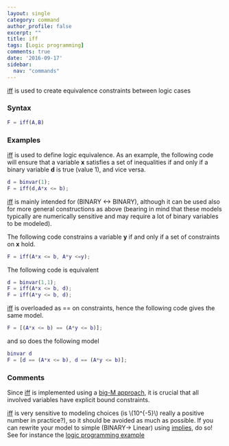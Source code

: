 ```yaml
---
layout: single
category: command
author_profile: false
excerpt: ""
title: iff
tags: [Logic programming]
comments: true
date: '2016-09-17'
sidebar:
  nav: "commands"
---
```


[iff](/command/iff) is used to create equivalence constraints between logic cases

### Syntax

````matlab
F = iff(A,B)
````

### Examples

[iff](/command/iff) is used to define logic equivalence. As an example, the following code will ensure that a variable **x** satisfies a set of inequalities if and only if a binary variable **d** is true (value 1), and vice versa.

````matlab
d = binvar(1);
F = iff(d,A*x <= b);
````

[iff](/command/iff) is mainly intended for (BINARY <-> BINARY), although it can be used also for more general constructions as above (bearing in mind that these models typically are numerically sensitive and may require a lot of binary variables to be modeled).

The following code constrains a variable **y** if and only if a set of constraints on **x** hold.

````matlab
F = iff(A*x <= b, A*y <=y);
````

The following code is equivalent

````matlab
d = binvar(1,1);
F = iff(A*x <= b, d);
F = iff(A*y <= b, d);
````

[iff](/command/iff) is overloaded as == on constraints, hence the following code gives the same model.

````matlab
F = [(A*x <= b) == (A*y <= b)];
````

and so does the following model

````matlab
binvar d
F = [d == (A*x <= b), d == (A*y <= b)];
````

### Comments
Since [iff](/command/iff) is implemented using a [big-M approach](/tutorial/bigmandconvexhulls), it is crucial that all involved variables have explicit bound constraints.

[iff](/command/iff) is very sensitive to modeling choices (is \\(10^{-5}\\) really a positive number in practice?), so it should be avoided as much as possible. If you can rewrite your model to simple (BINARY-> Linear) using [implies](/command/implies), do so! See for instance the [logic programming example](/modellingif)

